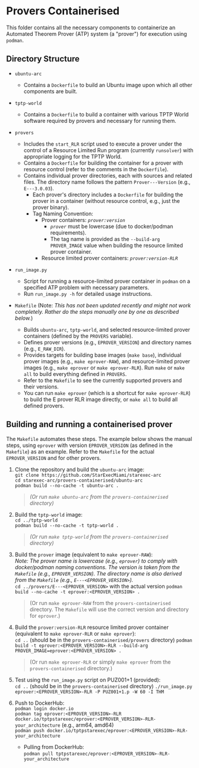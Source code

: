 # Provers Containerised

This folder contains all the necessary components to containerize an Automated Theorem Prover
(ATP) system (a "prover") for execution using `podman`.

## Directory Structure

- `ubuntu-arc`
  - Contains a `Dockerfile` to build an Ubuntu image upon which all other components are built.

- `tptp-world`
  - Contains a `Dockerfile` to build a container with various TPTP World software required by
    provers and necessary for running them.

- `provers`
  - Includes the `start_RLR` script used to execute a prover under the control of a Resource
    Limited Run program (currently `runsolver`) with appropriate logging for the TPTP World.
  - Contains a `Dockerfile` for building the container for a prover with resource control (refer to the
    comments in the `Dockerfile`).
  - Contains individual prover directories, each with sources and related files.
    The directory name follows the pattern `Prover---Version` (e.g., `E---3.0.03`).
    - Each prover's directory includes a `Dockerfile` for building the prover in a container (without
      resource control, e.g., just the prover binary).
    - Tag Naming Convention:
      - Prover containers: *`prover:version`*
        - *`prover`* must be lowercase (due to docker/podman requirements).
        - The tag name is provided as the `--build-arg PROVER_IMAGE` value when building the
          resource limited prover container.
      - Resource limited prover containers: *`prover:version-RLR`*

- `run_image.py`
  - Script for running a resource-limited prover container in `podman` on a specified ATP problem
    with necessary parameters.
  - Run `run_image.py -h` for detailed usage instructions.

- `Makefile` (Note: *This has not been updated recently and might not work completely. Rather do the steps manually one by one as described below.*)
  - Builds `ubuntu-arc`, `tptp-world`, and selected resource-limited prover containers (defined
    by the `PROVERS` variable).
  - Defines prover versions (e.g., `EPROVER_VERSION`) and directory names (e.g., `E_RAW_DIR`).
  - Provides targets for building base images (`make base`), individual prover images
    (e.g., `make eprover-RAW`), and resource-limited prover images (e.g., `make eprover` or
    `make eprover-RLR`). Run `make` or `make all` to build everything defined in `PROVERS`.
  - Refer to the `Makefile` to see the currently supported provers and their versions.
  - You can run `make eprover` (which is a shortcut for `make eprover-RLR`) to build the E prover RLR
    image directly, or `make all` to build all defined provers.

## Building and running a containerised prover

The `Makefile` automates these steps.
The example below shows the manual steps, using `eprover` with version `EPROVER_VERSION` (as
defined in the `Makefile`) as an example.
Refer to the `Makefile` for the actual `EPROVER_VERSION` and for other provers.

1. Clone the repository and build the `ubuntu-arc` image:  
    `git clone https://github.com/StarExecMiami/starexec-arc`  
    `cd starexec-arc/provers-containerised/ubuntu-arc`  
    `podman build --no-cache -t ubuntu-arc .`
    > *(Or run `make ubuntu-arc` from the `provers-containerised` directory)*

2. Build the `tptp-world` image:  
    `cd ../tptp-world`  
    `podman build --no-cache -t tptp-world .`  
    > *(Or run `make tptp-world` from the `provers-containerised` directory)*

3. Build the `prover` image (equivalent to `make eprover-RAW`):  
   *Note: The prover name is lowercase (e.g., `eprover`) to comply with docker/podman naming
   conventions. The version is taken from the `Makefile` (e.g., `EPROVER_VERSION`).
   The directory name is also derived from the `Makefile` (e.g., `E---<EPROVER_VERSION>`).*  
    `cd ../provers/E---<EPROVER_VERSION>`  with the actual version
    `podman build --no-cache -t eprover:<EPROVER_VERSION> .`
    > (Or run `make eprover-RAW` from the `provers-containerised` directory. The `Makefile` will
      use the correct version and directory for `eprover`.)

4. Build the `prover:version-RLR` resource limited prover container (equivalent to
   `make eprover-RLR` or `make eprover`):  
    `cd ..` (should be in the `provers-containerised/provers` directory)
    `podman build -t eprover:<EPROVER_VERSION>-RLR --build-arg PROVER_IMAGE=eprover:<EPROVER_VERSION> .`
    > (Or run `make eprover-RLR` or simply `make eprover` from the `provers-containerised`
      directory.)

5. Test using the `run_image.py` script on PUZ001+1 (provided):  
    `cd ..` (should be in the `provers-containerised` directory)
    `./run_image.py eprover:<EPROVER_VERSION>-RLR -P PUZ001+1.p -W 60 -I THM`

6. Push to DockerHub:  
    `podman login docker.io`  
    `podman tag eprover:<EPROVER_VERSION>-RLR docker.io/tptpstarexec/eprover:<EPROVER_VERSION>-RLR-your_architecture` (e.g., arm64, amd64)  
    `podman push docker.io/tptpstarexec/eprover:<EPROVER_VERSION>-RLR-your_architecture`

    - Pulling from DockerHub:  
      `podman pull tptpstarexec/eprover:<EPROVER_VERSION>-RLR-your_architecture`
